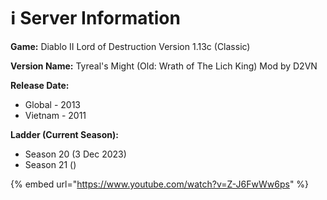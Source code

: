 # ℹ️ Server Information

**Game:** Diablo II Lord of Destruction Version 1.13c (Classic)

**Version Name:** Tyreal's Might (Old: Wrath of The Lich King) Mod by D2VN

**Release Date:**

* Global - 2013
* Vietnam - 2011

**Ladder (Current Season):**

* Season 20 (3 Dec 2023)
* Season 21 ()

{% embed url="https://www.youtube.com/watch?v=Z-J6FwWw6ps" %}

<figure><img src="https://www.youtube.com/watch?v=Z-J6FwWw6ps" alt=""><figcaption></figcaption></figure>